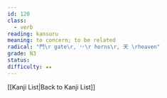 ```yaml
---
id: 120
class:
  - verb
reading: kansuru
meaning: to concern; to be related
radical: "門\r gate\r, 丷\r horns\r, 天 \rheaven"
grade: N3
status:
difficulty: ★★
---
```

[[Kanji List|Back to Kanji List]]